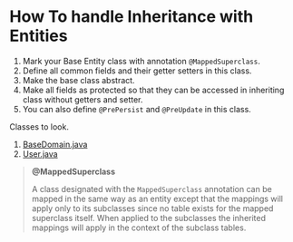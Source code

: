 # How To handle Inheritance with Entities

1. Mark your Base Entity class with annotation `@MappedSuperclass`.
2. Define all common fields and their getter setters in this class.
3. Make the base class abstract.
4. Make all fields as protected so that they can be accessed in inheriting class without getters and setter.
5. You can also define `@PrePersist` and `@PreUpdate` in this class.


Classes to look.  

1. [BaseDomain.java](https://github.com/ekiras/spring-boot/blob/master/data-jpa/inheritance/mapped-super-class/src/main/java/com/ekiras/domain/base/BaseDomain.java)  
2. [User.java](https://github.com/ekiras/spring-boot/blob/master/data-jpa/inheritance/mapped-super-class/src/main/java/com/ekiras/domain/User.java)  

> **@MappedSuperclass**  
>   
>  A class designated with the <code>MappedSuperclass</code>
  annotation can be mapped in the same way as an entity except that the
  mappings will apply only to its subclasses since no table
  exists for the mapped superclass itself. When applied to the
  subclasses the inherited mappings will apply in the context
  of the subclass tables.
